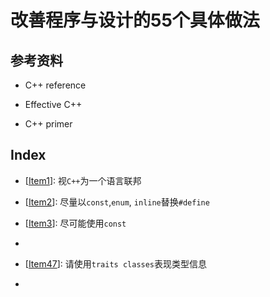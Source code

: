 # 改善程序与设计的55个具体做法 

## 参考资料

- C++ reference

- Effective C++

- C++ primer

  

## Index

- [[Item1](../src/EffectiveC++/Item1.cpp)]: 视`C++`为一个语言联邦
- [[Item2](../src/EffectiveC++/Item2.cpp)]: 尽量以`const`,`enum`, `inline`替换`#define`
- [[Item3](../src/EffectiveC++/Item3.cpp)]: 尽可能使用`const`
-  



- [[Item47](../src/EffectiveC++/Item47.cpp)]: 请使用`traits classes`表现类型信息
-  

